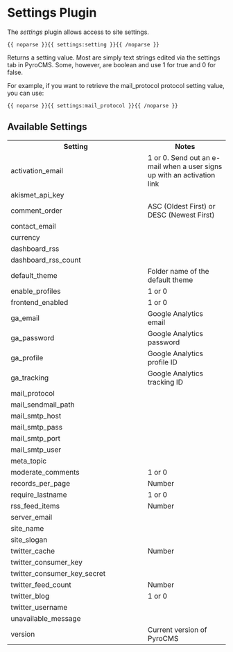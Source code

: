 # Settings Plugin

The _settings_ plugin allows access to site settings.

	{{ noparse }}{{ settings:setting }}{{ /noparse }}
	
Returns a setting value. Most are simply text strings edited via the settings tab in PyroCMS. Some, however, are boolean and use 1 for true and 0 for false.

For example, if you want to retrieve the mail_protocol protocol setting value, you can use:

	{{ noparse }}{{ settings:mail_protocol }}{{ /noparse }}

## Available Settings

<table cellpadding="0" cellspacing="0">
	<tbody>
		<tr>
			<th>Setting</th>
			<th>Notes</th>
		</tr>
		<tr>
			<td width="300">activation_email</td>
			<td>1 or 0. Send out an e-mail when a user signs up with an activation link</td>
		</tr>
		<tr>
			<td>akismet_api_key</td>
			<td>&nbsp;</td>
		</tr>
		<tr>
			<td>comment_order</td>
			<td>ASC (Oldest First) or DESC (Newest First)</td>
		</tr>
		<tr>
			<td>contact_email</td>
			<td>&nbsp;</td>
		</tr>
		<tr>
			<td>currency</td>
			<td>&nbsp;</td>
		</tr>
		<tr>
			<td>dashboard_rss</td>
			<td>&nbsp;</td>
		</tr>
		<tr>
			<td>dashboard_rss_count</td>
			<td>&nbsp;</td>
		</tr>
		<tr>
			<td>default_theme</td>
			<td>Folder name of the default theme</td>
		</tr>
		<tr>
			<td>enable_profiles</td>
			<td>1 or 0</td>
		</tr>
		<tr>
			<td>frontend_enabled</td>
			<td>1 or 0</td>
		</tr>
		<tr>
			<td>ga_email</td>
			<td>Google Analytics email</td>
		</tr>
		<tr>
			<td>ga_password</td>
			<td>Google Analytics password</td>
		</tr>
		<tr>
			<td>ga_profile</td>
			<td>Google Analytics profile ID</td>
		</tr>
		<tr>
			<td>ga_tracking</td>
			<td>Google Analytics tracking ID</td>
		</tr>
		<tr>
			<td>mail_protocol</td>
			<td>&nbsp;</td>
		</tr>
		<tr>
			<td>mail_sendmail_path</td>
			<td>&nbsp;</td>
		</tr>
		<tr>
			<td>mail_smtp_host</td>
			<td>&nbsp;</td>
		</tr>
		<tr>
			<td>mail_smtp_pass</td>
			<td>&nbsp;</td>
		</tr>
		<tr>
			<td>mail_smtp_port</td>
			<td>&nbsp;</td>
		</tr>
		<tr>
			<td>mail_smtp_user</td>
			<td>&nbsp;</td>
		</tr>
		<tr>
			<td>meta_topic</td>
			<td>&nbsp;</td>
		</tr>
		<tr>
			<td>moderate_comments</td>
			<td>1 or 0</td>
		</tr>
		<tr>
			<td>records_per_page</td>
			<td>Number</td>
		</tr>
		<tr>
			<td>require_lastname</td>
			<td>1 or 0</td>
		</tr>
		<tr>
			<td>rss_feed_items</td>
			<td>Number</td>
		</tr>
		<tr>
			<td>server_email</td>
			<td>&nbsp;</td>
		</tr>
		<tr>
			<td>site_name</td>
			<td>&nbsp;</td>
		</tr>
		<tr>
			<td>site_slogan</td>
			<td>&nbsp;</td>
		</tr>
		<tr>
			<td>twitter_cache</td>
			<td>Number</td>
		</tr>
		<tr>
			<td>twitter_consumer_key</td>
			<td>&nbsp;</td>
		</tr>
		<tr>
			<td>twitter_consumer_key_secret</td>
			<td>&nbsp;</td>
		</tr>
		<tr>
			<td>twitter_feed_count</td>
			<td>Number</td>
		</tr>
		<tr>
			<td>twitter_blog</td>
			<td>1 or 0</td>
		</tr>
		<tr>
			<td>twitter_username</td>
			<td>&nbsp;</td>
		</tr>
		<tr>
			<td>unavailable_message</td>
			<td>&nbsp;</td>
		</tr>
		<tr>
			<td>version</td>
			<td>Current version of PyroCMS</td>
		</tr>
	</tbody>
</table>